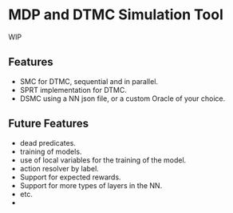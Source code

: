 # MDP and DTMC Simulation Tool

WIP
## Features
- SMC for DTMC, sequential and in parallel.
- SPRT implementation for DTMC. 
- DSMC using a NN json file, or a custom Oracle of your choice.

## Future Features

- dead predicates.
- training of models.
- use of local variables for the training of the model.
- action resolver by label.
- Support for expected rewards.
- Support for more types of layers in the NN.
- etc.
- 
